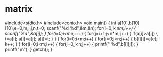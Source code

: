 # matrix
#include<stdio.h>
#include<conio.h>
void main()
{
int a[10],b[10][10],e=0,m,i,j,n,t=0;
scanf("%d %d",&m,&n);
for(i=0;i<n*m;i++)
{
scanf("%d",&a[i]);
}
for(i=0;i<m*n;i++)
{
for(j=i+1;j<n*m;j++)
{
if(a[i]>a[j])
{
t=a[i];
a[i]=a[j];
a[j]=t;
}
}
}
for(i=0;i<m;i++)
{
for(j=0;j<n;j++)
{
b[i][j]=a[e];
k++;
}
}
for(i=0;i<m;i++)
{
for(j=0;j<n;j++)
{
printf(" %d",b[i][j]);
}
printf("\n");
}
getch();
}
